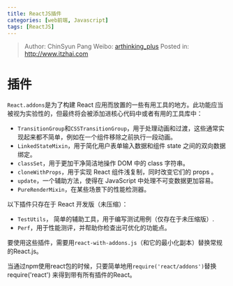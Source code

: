 ```yaml
---
title: ReactJS插件
categories: [web前端, Javascript]
tags: [ReactJS]
---
```


> Author: ChinSyun Pang
> Weibo: [arthinking_plus](http://weibo.com/arthinkingplus)
> Posted in: http://www.itzhai.com

# 插件

`React.addons`是为了构建 React 应用而放置的一些有用工具的地方。此功能应当被视为实验性的，但最终将会被添加进核心代码中或者有用的工具库中：

* `TransitionGroup`和`CSSTransitionGroup`，用于处理动画和过渡，这些通常实现起来都不简单，例如在一个组件移除之前执行一段动画。* `LinkedStateMixin`，用于简化用户表单输入数据和组件 state 之间的双向数据绑定。* `classSet`，用于更加干净简洁地操作 DOM 中的 class 字符串。* `cloneWithProps`，用于实现 React 组件浅复制，同时改变它们的 props 。* `update`，一个辅助方法，使得在 JavaScript 中处理不可变数据更加容易。* `PureRenderMixin`，在某些场景下的性能检测器。
以下插件只存在于 React 开发版（未压缩）：* `TestUtils`， 简单的辅助工具，用于编写测试用例（仅存在于未压缩版）.* `Perf`，用于性能测评，并帮助你检查出可优化的功能点。
要使用这些插件，需要用`react-with-addons.js`（和它的最小化副本）替换常规的React.js。当通过npm使用react包的时候，只要简单地用`require('react/addons')`替换 require('react') 来得到带有所有插件的React。


